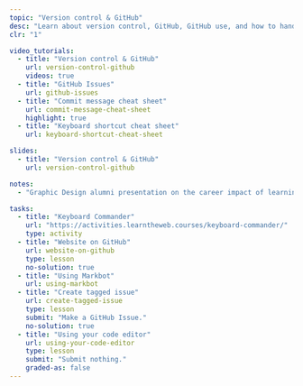 ```yaml
---
topic: "Version control & GitHub"
desc: "Learn about version control, GitHub, GitHub use, and how to hand in your code work."
clr: "1"

video_tutorials:
  - title: "Version control & GitHub"
    url: version-control-github
    videos: true
  - title: "GitHub Issues"
    url: github-issues
  - title: "Commit message cheat sheet"
    url: commit-message-cheat-sheet
    highlight: true
  - title: "Keyboard shortcut cheat sheet"
    url: keyboard-shortcut-cheat-sheet

slides:
  - title: "Version control & GitHub"
    url: version-control-github

notes:
  - "Graphic Design alumni presentation on the career impact of learning to code"

tasks:
  - title: "Keyboard Commander"
    url: "https://activities.learntheweb.courses/keyboard-commander/"
    type: activity
  - title: "Website on GitHub"
    url: website-on-github
    type: lesson
    no-solution: true
  - title: "Using Markbot"
    url: using-markbot
  - title: "Create tagged issue"
    url: create-tagged-issue
    type: lesson
    submit: "Make a GitHub Issue."
    no-solution: true
  - title: "Using your code editor"
    url: using-your-code-editor
    type: lesson
    submit: "Submit nothing."
    graded-as: false
---
```

